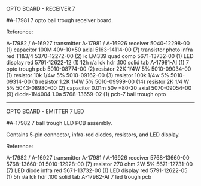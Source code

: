 OPTO BOARD - RECEIVER 7

#A-17981
7 opto ball trough receiver board.

Reference:

A-17982 / A-16927 transmitter
A-17981 / A-16926 receiver
5040-12298-00 (1) capacitor 100M 40V-10+50 axial
5163-14114-00 (7) transistor photo infra red T1&3/4
5370-12272-00 (2) ic LM339 quad comp
5671-13732-00 (1) LED display red
5791-12622-12 (1) 12h r/a lck hdr .100 solid tab
A-17981-AI (1) 7 opto trough pcb
5010-08774-00 (2) resistor 22K 1/4W 5%
5010-09034-00 (1) resistor 10k 1/4w 5%
5010-09162-00 (3) resistor 100k 1/4w 5%
5010-09314-00 (1) resistor 1.2K 1/4W 5%
5010-09999-00 (14) resistor 2K 1/4 W 5%
5043-08980-00 (2) capacitor 0.01m 50v +80-20 axial
5070-09054-00 (9) diode-1N4004 1.0a
5768-13659-02 (1) pcb-7 ball trough opto

------------

OPTO BOARD - EMITTER 7 LED

#A-17982
7 ball trough LED PCB assembly.

Contains 5-pin connector, infra-red diodes, resistors, and LED display.

Reference:

A-17982 / A-16927 transmitter
A-17981 / A-16926 receiver
5768-13660-00
5768-13660-01
5010-12928-00 (7) resistor 270 ohm 2W 5%
5671-12731-00 (7) LED diode infra red
5671-13732-00 (1) LED display red
5791-12622-05 (1) 5h r/a lck hdr .100 solid tab
A-17982-AI 7 led trough pcb
